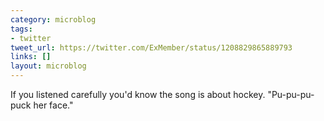 ```yaml
---
category: microblog
tags:
- twitter
tweet_url: https://twitter.com/ExMember/status/1208829865889793
links: []
layout: microblog
---
```

If you listened carefully you'd know the song is about hockey. "Pu-pu-pu-puck her face."
